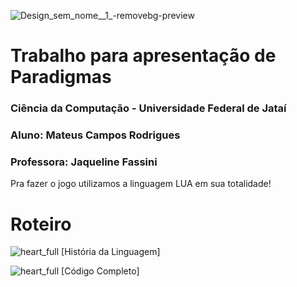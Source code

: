    ![Design_sem_nome__1_-removebg-preview](https://github.com/user-attachments/assets/01a688bc-bd1e-4a4b-b280-44737afcc5a4)


# Trabalho para apresentação de Paradigmas

### Ciência da Computação - Universidade Federal de Jataí
### Aluno: Mateus Campos Rodrigues
### Professora: Jaqueline Fassini

Pra fazer o jogo utilizamos a linguagem LUA em sua totalidade!

# Roteiro

![heart_full](https://github.com/Cogumelo06/Amogus/assets/141068361/004bfd44-269f-48cc-8b4c-eb67430bf414) [História da Linguagem]

![heart_full](https://github.com/Cogumelo06/Amogus/assets/141068361/004bfd44-269f-48cc-8b4c-eb67430bf414) [Código Completo]

